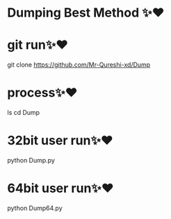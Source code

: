 # Dumping Best Method ✨❤️
# git run✨❤️

 git clone https://github.com/Mr-Qureshi-xd/Dump
# process✨❤️
ls
cd Dump
# 32bit user run✨❤️
 python Dump.py
# 64bit user run✨❤️
 python Dump64.py
